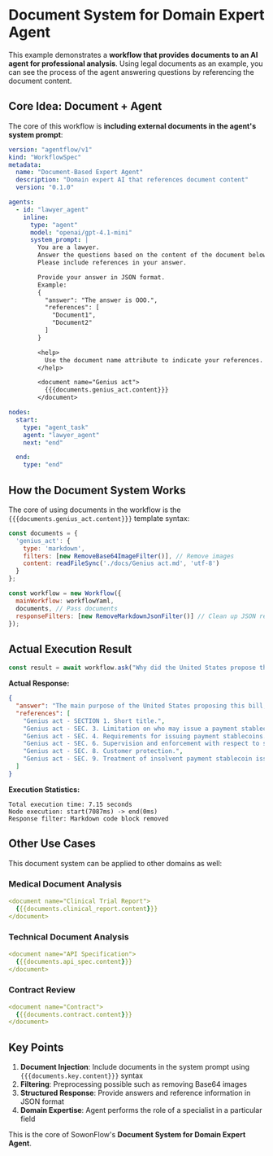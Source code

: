 # Document System for Domain Expert Agent

This example demonstrates a **workflow that provides documents to an AI agent for professional analysis**. Using legal documents as an example, you can see the process of the agent answering questions by referencing the document content.

## Core Idea: Document + Agent

The core of this workflow is **including external documents in the agent's system prompt**:

```yaml
version: "agentflow/v1"
kind: "WorkflowSpec"
metadata:
  name: "Document-Based Expert Agent"
  description: "Domain expert AI that references document content"
  version: "0.1.0"

agents:
  - id: "lawyer_agent"
    inline:
      type: "agent"
      model: "openai/gpt-4.1-mini"
      system_prompt: |
        You are a lawyer.
        Answer the questions based on the content of the document below.
        Please include references in your answer.

        Provide your answer in JSON format.
        Example:
        {
          "answer": "The answer is OOO.",
          "references": [
            "Document1",
            "Document2"
          ]
        }

        <help>
          Use the document name attribute to indicate your references.
        </help>

        <document name="Genius act">
          {{{documents.genius_act.content}}}
        </document>

nodes:
  start:
    type: "agent_task"
    agent: "lawyer_agent"
    next: "end"

  end:
    type: "end"
```

## How the Document System Works

The core of using documents in the workflow is the `{{{documents.genius_act.content}}}` template syntax:

```javascript
const documents = {
  'genius_act': {
    type: 'markdown',
    filters: [new RemoveBase64ImageFilter()], // Remove images
    content: readFileSync('./docs/Genius act.md', 'utf-8')
  }
};

const workflow = new Workflow({
  mainWorkflow: workflowYaml,
  documents, // Pass documents
  responseFilters: [new RemoveMarkdownJsonFilter()] // Clean up JSON response
});
```

## Actual Execution Result

```javascript
const result = await workflow.ask("Why did the United States propose this bill?");
```

**Actual Response:**
```json
{
  "answer": "The main purpose of the United States proposing this bill, the GENIUS Act of 2025, is to systematize the regulation and ensure the stability of payment stablecoins. The bill sets clear standards for the issuance and operation of stablecoins to guarantee the safety and soundness of the financial system, strengthen consumer protection, and manage risks to financial stability.",
  "references": [
    "Genius act - SECTION 1. Short title.",
    "Genius act - SEC. 3. Limitation on who may issue a payment stablecoin.",
    "Genius act - SEC. 4. Requirements for issuing payment stablecoins.",
    "Genius act - SEC. 6. Supervision and enforcement with respect to subsidiaries of insured depository institutions and Comptroller-regulated entities.",
    "Genius act - SEC. 8. Customer protection.",
    "Genius act - SEC. 9. Treatment of insolvent payment stablecoin issuers."
  ]
}
```

**Execution Statistics:**
```
Total execution time: 7.15 seconds
Node execution: start(7087ms) -> end(0ms)
Response filter: Markdown code block removed
```

## Other Use Cases

This document system can be applied to other domains as well:

### Medical Document Analysis
```yaml
<document name="Clinical Trial Report">
  {{{documents.clinical_report.content}}}
</document>
```

### Technical Document Analysis
```yaml
<document name="API Specification">
  {{{documents.api_spec.content}}}
</document>
```

### Contract Review
```yaml
<document name="Contract">
  {{{documents.contract.content}}}
</document>
```

## Key Points

1. **Document Injection**: Include documents in the system prompt using `{{{documents.key.content}}}` syntax
2. **Filtering**: Preprocessing possible such as removing Base64 images
3. **Structured Response**: Provide answers and reference information in JSON format
4. **Domain Expertise**: Agent performs the role of a specialist in a particular field

This is the core of SowonFlow's **Document System for Domain Expert Agent**.